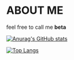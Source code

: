 # ABOUT ME
feel free to call me **beta**

[![Anurag's GitHub stats](https://github-readme-stats.vercel.app/api?username=betadv&show_icons=true&theme=transparent)](https://github.com/betadv/)

[![Top Langs](https://github-readme-stats.vercel.app/api/top-langs/?username=betadv&theme=transparent&hide=css,nix&layout=compact)](https://github.com/betadv/)

